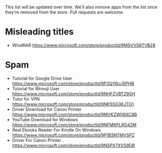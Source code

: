 This list will be updated over time. We'll also remove apps from the list once they're removed from the store. Pull requests are welcome.

# Misleading titles
- WindRAR https://www.microsoft.com/store/productId/9MSVVS8TVB28

# Spam
- Tutorial for Google Drive User https://www.microsoft.com/store/productId/9P3Q1WJJ5PHB
- Tutorial for Bitmoji User https://www.microsoft.com/store/productId/9NHFZVBT29GH
- Tutor for VPN https://www.microsoft.com/store/productId/9NK5SG3KJTG1
- Driver Download for Canon Printer https://www.microsoft.com/store/productId/9MVKZW06XC8B
- YouTube Download for Windows https://www.microsoft.com/store/productId/9NFMKPLRG42M
- Real Ebooks Reader For Kindle On Windows https://www.microsoft.com/store/productId/9P1B3NTMVSPZ
- Driver For Canon Printer . https://www.microsoft.com/store/productId/9NSPX7XVS9DB
